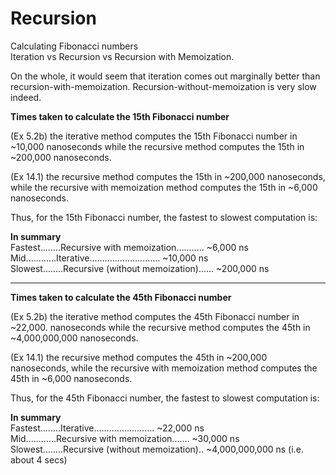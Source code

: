 <h1>Recursion</h1>

Calculating Fibonacci numbers<br/>
Iteration vs Recursion vs Recursion with Memoization.

On the whole, it would seem that iteration comes out marginally better than
recursion-with-memoization.
Recursion-without-memoization is very slow indeed.

**Times taken to calculate the 15th Fibonacci number**<br/>

(Ex 5.2b) the iterative method computes the 15th Fibonacci number in ~10,000
nanoseconds while the recursive method computes the 15th in ~200,000 nanoseconds.

(Ex 14.1) the recursive method computes the 15th in ~200,000 nanoseconds, while
the recursive with memoization method computes the 15th in ~6,000 nanoseconds.

Thus, for the 15th Fibonacci number, the fastest to slowest computation is:

**In summary**  <br/>
Fastest........Recursive with memoization........... ~6,000 ns<br/>
Mid............Iterative............................ ~10,000 ns<br/>
Slowest........Recursive (without memoization)...... ~200,000 ns<br/>

---

**Times taken to calculate the 45th Fibonacci number**<br/>

(Ex 5.2b) the iterative method computes the 45th Fibonacci number in ~22,000.
nanoseconds while the recursive method computes the 45th in ~4,000,000,000 nanoseconds.

(Ex 14.1) the recursive method computes the 45th in ~200,000 nanoseconds, while
the recursive with memoization method computes the 45th in ~6,000 nanoseconds.

Thus, for the 45th Fibonacci number, the fastest to slowest computation is:

**In summary**  <br/>
Fastest........Iterative........................ ~22,000 ns<br/>
Mid............Recursive with memoization....... ~30,000 ns<br/>
Slowest........Recursive (without memoization).. ~4,000,000,000 ns (i.e. about 4 secs)<br/>
